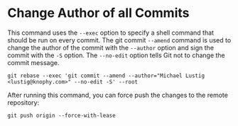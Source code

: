 # Change Author of all Commits

This command uses the `--exec` option to specify a shell command that should be run on every commit. The git commit `--amend` command is used to change the author of the commit with the `--author` option and sign the commit with the `-S` option. The `--no-edit` option tells Git not to change the commit message.

```
git rebase --exec 'git commit --amend --author="Michael Lustig <lustig@knophy.com>" --no-edit -S' --root
```

After running this command, you can force push the changes to the remote repository:

```
git push origin --force-with-lease
```